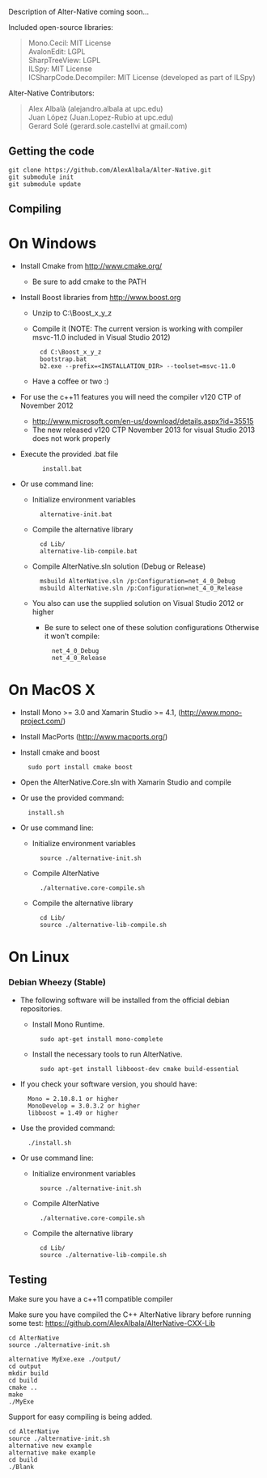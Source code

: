 Description of Alter-Native coming soon...

Included open-source libraries:

>Mono.Cecil: MIT License  
AvalonEdit: LGPL  
SharpTreeView: LGPL  
ILSpy: MIT License  
ICSharpCode.Decompiler: MIT License (developed as part of ILSpy)  

Alter-Native Contributors:  

>Alex Albalà (alejandro.albala at upc.edu)  
Juan López  (Juan.Lopez-Rubio at upc.edu)  
Gerard Solé (gerard.sole.castellvi at gmail.com)  

Getting the code
----------------

	git clone https://github.com/AlexAlbala/Alter-Native.git
	git submodule init
	git submodule update

Compiling
---------

On Windows
==========

* Install Cmake from http://www.cmake.org/
	+ Be sure to add cmake to the PATH
* Install Boost libraries from http://www.boost.org
	+ Unzip to C:\Boost_x_y_z
	+ Compile it (NOTE: The current version is working with compiler msvc-11.0 included in Visual Studio 2012)

			cd C:\Boost_x_y_z
			bootstrap.bat
			b2.exe --prefix=<INSTALLATION_DIR> --toolset=msvc-11.0
	+ Have a coffee or two :)
* For use the c++11 features you will need the compiler v120 CTP of November 2012
	+ http://www.microsoft.com/en-us/download/details.aspx?id=35515
	+ The new released v120 CTP November 2013 for visual Studio 2013 does not work properly
	
* Execute the provided .bat file

			install.bat
			
* Or use command line:
	+ Initialize environment variables

			alternative-init.bat
	+ Compile the alternative library

			cd Lib/
			alternative-lib-compile.bat
			
	+ Compile AlterNative.sln solution (Debug or Release)

			msbuild AlterNative.sln /p:Configuration=net_4_0_Debug
			msbuild AlterNative.sln /p:Configuration=net_4_0_Release

	+ You also can use the supplied solution on Visual Studio 2012 or higher
		+ Be sure to select one of these solution configurations Otherwise it won't compile:

	 			net_4_0_Debug
				net_4_0_Release


			

On MacOS X
==========

* Install Mono >= 3.0 and Xamarin Studio >= 4.1, (http://www.mono-project.com/)
* Install MacPorts (http://www.macports.org/)
* Install cmake and boost 

		sudo port install cmake boost
	
* Open the AlterNative.Core.sln with Xamarin Studio and compile
* Or use the provided command:

		install.sh

* Or use command line:
	+ Initialize environment variables

			source ./alternative-init.sh
	+ Compile AlterNative

			./alternative.core-compile.sh

	+ Compile the alternative library

			cd Lib/
			source ./alternative-lib-compile.sh

On Linux
========
### Debian Wheezy (Stable)
* The following software will be installed from the official debian repositories.

	+ Install Mono Runtime.

			sudo apt-get install mono-complete

	+ Install the necessary tools to run AlterNative. 

			sudo apt-get install libboost-dev cmake build-essential

* If you check your software version, you should have:

		Mono = 2.10.8.1 or higher
		MonoDevelop = 3.0.3.2 or higher
		libboost = 1.49 or higher
* Use the provided command:

		./install.sh
* Or use command line:
	+ Initialize environment variables

			source ./alternative-init.sh
	+ Compile AlterNative

			./alternative.core-compile.sh
	+ Compile the alternative library

			cd Lib/
			source ./alternative-lib-compile.sh

Testing
-------

Make sure you have a c++11 compatible compiler

Make sure you have compiled the C++ AlterNative library before running some test: https://github.com/AlexAlbala/AlterNative-CXX-Lib

	cd AlterNative
	source ./alternative-init.sh

	alternative MyExe.exe ./output/
	cd output
	mkdir build
	cd build
	cmake ..
	make
	./MyExe

Support for easy compiling is being added.

	cd AlterNative
	source ./alternative-init.sh
	alternative new example
	alternative make example
	cd build
	./Blank
